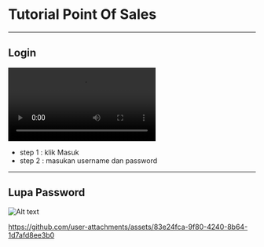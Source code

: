# Tutorial Point Of Sales

---

## Login 
![Alt text](https://pos.bland.id/uploads/product/1.mp4)

- step 1 : klik Masuk
- step 2 : masukan username dan password

---

## Lupa Password
![Alt text](https://drive.google.com/file/d/1U-iBiideAcdHOiLFfkIV8PYZj_6jB0FO/view?usp=sharing)

https://github.com/user-attachments/assets/83e24fca-9f80-4240-8b64-1d7afd8ee3b0

